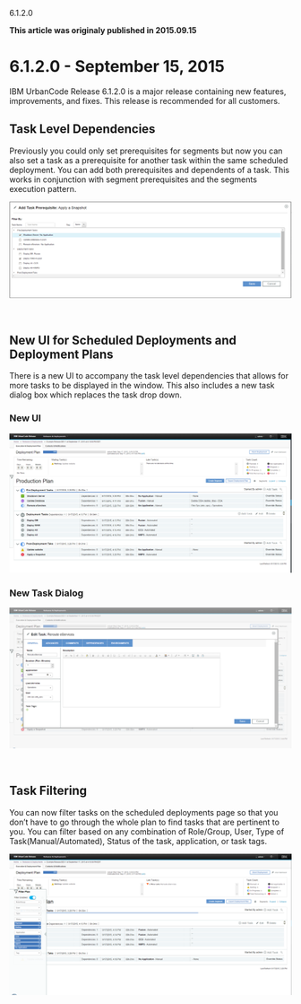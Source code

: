 





6.1.2.0

**This article was originaly published in 2015.09.15**


6.1.2.0 - September 15, 2015
============================




IBM UrbanCode Release 6.1.2.0 is a major release containing new features, improvements, and fixes. This release is recommended for all customers.

Task Level Dependencies
-----------------------


Previously you could only set prerequisites for segments but now you can also set a task as a prerequisite for another task within the same scheduled deployment. You can add both prerequisites and dependents of a task. This works in conjunction with segment prerequisites and the segments execution pattern.  

[![taskprereq](taskprereq.png)](taskprereq.png)


 


New UI for Scheduled Deployments and Deployment Plans
-----------------------------------------------------


There is a new UI to accompany the task level dependencies that allows for more tasks to be displayed in the window. This also includes a new task dialog box which replaces the task drop down.


###  New UI


[![scheduledDeploymentPage](scheduleddeploymentpage1.png)](scheduleddeploymentpage1.png)


###  New Task Dialog


[![TaskDialog1](taskdialog1.png)](taskdialog1.png)


 


Task Filtering
--------------


You can now filter tasks on the scheduled deployments page so that you don’t have to go through the whole plan to find tasks that are pertinent to you. You can filter based on any combination of Role/Group, User, Type of Task(Manual/Automated), Status of the task, application, or task tags.  

[![TaskFiltering](taskfiltering.png)](taskfiltering.png)



 






